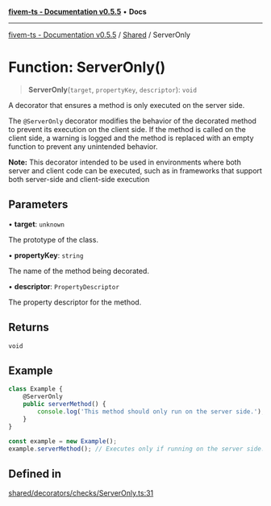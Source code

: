 [**fivem-ts - Documentation v0.5.5**](../../../README.md) • **Docs**

***

[fivem-ts - Documentation v0.5.5](../../../README.md) / [Shared](../README.md) / ServerOnly

# Function: ServerOnly()

> **ServerOnly**(`target`, `propertyKey`, `descriptor`): `void`

A decorator that ensures a method is only executed on the server side.

The `@ServerOnly` decorator modifies the behavior of the decorated method to prevent its execution
on the client side. If the method is called on the client side, a warning is logged and the method is replaced
with an empty function to prevent any unintended behavior.

**Note:** This decorator intended to be used in environments where both server and client code can be executed,
such as in frameworks that support both server-side and client-side execution

## Parameters

• **target**: `unknown`

The prototype of the class.

• **propertyKey**: `string`

The name of the method being decorated.

• **descriptor**: `PropertyDescriptor`

The property descriptor for the method.

## Returns

`void`

## Example

```ts
class Example {
    @ServerOnly
    public serverMethod() {
        console.log('This method should only run on the server side.');
    }
}

const example = new Example();
example.serverMethod(); // Executes only if running on the server side.
```

## Defined in

[shared/decorators/checks/ServerOnly.ts:31](https://github.com/Purpose-Dev/fivem-ts/blob/main/src/shared/decorators/checks/ServerOnly.ts#L31)
